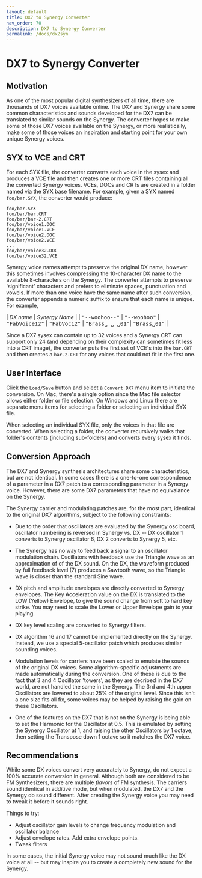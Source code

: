 ```yaml
---
layout: default
title: DX7 to Synergy Converter
nav_order: 70
description: DX7 to Synergy Converter
permalink: /docs/dx2syn
---
```


# DX7 to Synergy Converter

## Motivation

As one of the most popular digital synthesizers of all time, there
are thousands of DX7 voices available online.  The DX7 and
Synergy share some common characteristics and sounds developed for the
DX7 can be translated to similar sounds on the Synergy.  The converter
hopes to make some of those DX7 voices available on the Synergy, or
more realistically, make some of those voices an inspiration and
starting point for your own unique Synergy voices.

## SYX to VCE and CRT

For each SYX file, the converter converts each voice in the sysex and
produces a VCE file and then creates one or more CRT files containing
all the converted Synergy voices.  VCEs, DOCs and CRTs are created in
a folder named via the SYX base filename.  For example, given a SYX
named `foo/bar.SYX`, the converter would produce:

```
foo/bar.SYX
foo/bar/bar.CRT
foo/bar/bar-2.CRT
foo/bar/voice1.DOC
foo/bar/voice1.VCE
foo/bar/voice2.DOC
foo/bar/voice2.VCE
...
foo/bar/voice32.DOC
foo/bar/voice32.VCE
```

Synergy voice names attempt to preserve the original DX name, however
this sometimes involves compressing the 10-character DX name to the
available 8-characters on the Synergy. The converter attempts to
preserve 'significant' characters and prefers to eliminate spaces,
punctuation and vowels. If more than one voice have the same name
after such conversion, the converter appends a numeric suffix to
ensure that each name is unique.  For example,

| *DX name*      | *Synergy Name* |
| <tt>"--woohoo--"</tt>  |  <tt>"--woohoo"</tt>
| <tt>"FabVoice12"</tt>  |  <tt>"FabVoc12"</tt>
| <tt>"Brass&#9251; &#9251; &#9251;01"</tt>| <tt>"Brass&#9251;01"</tt> |


Since a DX7 sysex can contain up to 32 voices and a Synergy CRT can
support only 24 (and depending on their complexity can sometimes 
fit less into a CRT image), the converter puts the first set of VCE's into the
`bar.CRT` and then creates a `bar-2.CRT` for any voices that could not
fit in the first one.

## User Interface

Click the `Load/Save` button and select a `Convert DX7` menu item to
initiate the conversion.  On Mac, there's a single option since the
Mac file selector allows either folder or file selection.  On
Windows and Linux there are separate menu items for selecting a folder
or selecting an individual SYX file.

When selecting an individual SYX file, only the voices in that file
are converted.    When selecting a folder, the converter recursively
walks that folder's contents (including sub-folders) and converts
every sysex it finds.

## Conversion Approach

The DX7 and Synergy synthesis architectures share some
characteristics, but are not identical.  In some cases there is a
one-to-one correspondence of a parameter in a DX7 patch to a
corresponding parameter in a Synergy voice.  However, there are some
DX7 parameters that have no equivalance on the Synergy.

The Synergy carrier and modulating patches are, for the most part,
identical to the original DX7 algorithms, subject to the following constraints:

* Due to the order that oscillators are evaluated by the Synergy osc board,
oscillator numbering is reversed in Synergy vs. DX -- DX oscillator 1
converts to Synergy oscillator 6, DX 2 converts to Synergy 5, etc.

* The Synergy has no way to feed back a signal to an oscillator
modulation chain.  Oscillators with feedback use the Triangle wave as
an approximation of of the DX sound. On the DX, the waveform produced by 
full feedback level (7) produces a Sawtooth wave, so the Triangle wave is 
closer than the standard Sine wave. 

* DX pitch and amplitude envelopes are directly converted to Synergy
envelopes. The Key Acceleration value on the DX is translated to the LOW (Yellow) 
Envelope, to give the sound change from soft to hard key strike.  You may need to
scale the Lower or Upper Envelope gain to your playing. 

* DX key level scaling are converted to Synergy filters.

* DX algorithm 16 and 17 cannot be implemented directly on the
Synergy. Instead, we use a special 5-oscillator patch which produces
similar sounding voices.

* Modulation levels for carriers have been scaled to emulate the sounds
of the original DX voices.  Some algorithm-specific adjustments are
made automatically during the conversion. One of these is due to the fact that
3 and 4 Oscillator 'towers', as they are decribed in the DX7 world, are not
handled the same in the Synergy. The 3rd and 4th upper Oscillators are lowered 
to about 25% of the original level. Since this isn't a one size fits all fix, 
some voices may be helped by raising the gain on these Oscillators. 

* One of the features on the DX7 that is not on the Synergy is being able
to set the Harmonic for the Oscillator at 0.5.  This is emulated by setting the Synergy 
Oscillator at 1, and raising the other Oscillators by 1 octave, then setting the 
Transpose down 1 octave so it matches the DX7 voice. 

## Recommendations

While some DX voices convert very accurately to Synergy, do not expect
a 100% accurate conversion in general. Although both are considered to be 
FM Synthesizers, there are multiple _flavors_ of FM synthesis. The carriers 
sound identical in additive mode, but when modulated, the DX7 and the Synergy
do sound different.  After creating the Synergy voice you may need to tweak it 
before it sounds right.

Things to try:

* Adjust oscillator gain levels to change frequency modulation and
  oscillator balance
* Adjust envelope rates. Add extra envelope points.
* Tweak filters 

In some cases, the initial Synergy voice may not sound much like the
DX voice at all -- but may inspire you to create a completely new
sound for the Synergy. 
